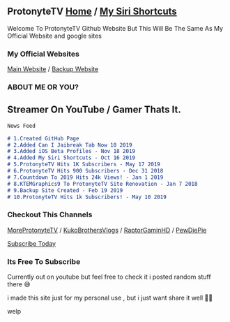 ## ProtonyteTV [Home](https://protonytetv.github.io/sub2protonytetv/) / [My Siri Shortcuts]()

Welcome To ProtonyteTV Github Website But This Will Be The Same As My Official Website and google sites

### My Official Websites
[Main Website](http://protonytetv.weebly.com/) / [Backup Website](https://sites.google.com/view/protonytetv)

### ABOUT ME OR YOU?

## Streamer On YouTube / Gamer Thats It.

```markdown
News Feed

# 1.Created GitHub Page
# 2.Added Can I Jaibreak Tab Now 10 2019
# 3.Added iOS Beta Profiles - Nov 18 2019
# 4.Added My Siri Shortcuts - Oct 16 2019
# 5.ProtonyteTV Hits 1K Subscribers - May 17 2019
# 6.ProtonyteTV Hits 900 Subscribers - Dec 31 2018
# 7.Countdown To 2019 Hits 24k Views! - Jan 1 2019
# 8.KTEMGraphics9 To ProtonyteTV Site Renovation - Jan 7 2018
# 9.Backup Site Created - Feb 19 2019
# 10.ProtonyteTV Hits 1k Subscribers! - May 10 2019
```

### Checkout This Channels
[MoreProtonyteTV](https://www.youtube.com/channel/UCIpYp9uzwn105vJU4GAGh5g) / [KukoBrothersVlogs](https://www.youtube.com/channel/UCcoY0bsWxCkBdckDUk4pq7g) / [RaptorGaminHD](https://www.youtube.com/channel/UCdLeCvDi4najMaUXF7YS9FA)
/ [PewDiePie](https://www.youtube.com/user/PewDiePie)

   [Subscribe Today](https://www.youtube.com/channel/UCYlaibAtoGVFsd9PZUGAc1Q?sub_confirmation=1)

### Its Free To Subscribe

Currently out on youtube but feel free to check it i posted random stuff there 😅

i made this site just for my personal use , but i just want share it well 🤷‍♂️

welp
